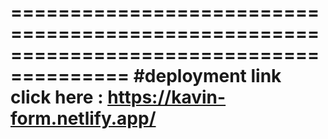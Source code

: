 ========================================================================================
#deployment link 
click here : https://kavin-form.netlify.app/
==========================================================================================
